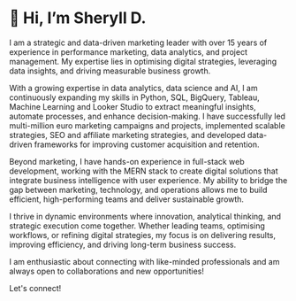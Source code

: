 # 👋 Hi, I’m Sheryll D. 

I am a strategic and data-driven marketing leader with over 15 years of experience in performance marketing, data analytics, and project management. My expertise lies in optimising digital strategies, leveraging data insights, and driving measurable business growth.

With a growing expertise in data analytics, data science and AI, I am continuously expanding my skills in Python, SQL, BigQuery, Tableau, Machine Learning and Looker Studio to extract meaningful insights, automate processes, and enhance decision-making. I have successfully led multi-million euro marketing campaigns and projects, implemented scalable strategies, SEO and affiliate marketing strategies, and developed data-driven frameworks for improving customer acquisition and retention.

Beyond marketing, I have hands-on experience in full-stack web development, working with the MERN stack to create digital solutions that integrate business intelligence with user experience. My ability to bridge the gap between marketing, technology, and operations allows me to build efficient, high-performing teams and deliver sustainable growth.

I thrive in dynamic environments where innovation, analytical thinking, and strategic execution come together. Whether leading teams, optimising workflows, or refining digital strategies, my focus is on delivering results, improving efficiency, and driving long-term business success.

I am enthusiastic about connecting with like-minded professionals and am always open to collaborations and new opportunities!

Let's connect!

